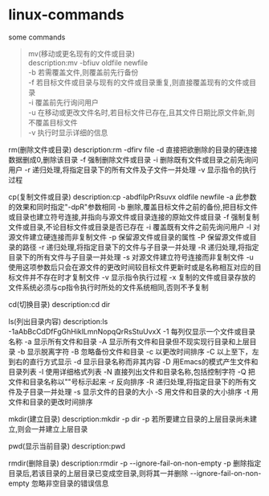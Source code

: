 # linux-commands
some commands</br>
>mv(移动或更名现有的文件或目录)</br>
>    description:mv -bfiuv oldfile newfile</br>
>    -b 若需覆盖文件,则覆盖前先行备份</br>
>    -f 若目标文件或目录与现有的文件或目录重复,则直接覆盖现有的文件或目录</br>
>    -i 覆盖前先行询问用户</br>
>    -u 在移动或更改文件名时,若目标文件已存在,且其文件日期比原文件新,则不覆盖目标文件</br>
>    -v 执行时显示详细的信息</br>

rm(删除文件或目录)
    description:rm -dfirv file
    -d 直接把欲删除的目录的硬连接数据删成0,删除该目录
    -f 强制删除文件或目录
    -i 删除既有文件或目录之前先询问用户
    -r 递归处理,将指定目录下的所有文件及子文件一并处理
    -v 显示指令的执行过程

cp(复制文件或目录)
    description:cp -abdfilpPrRsuvx oldfile newfile
    -a 此参数的效果和同时指定"-dpR"参数相同
    -b 删除,覆盖目标文件之前的备份,把目标文件或目录也建立符号连接,并指向与源文件或目录连接的原始文件或目录
    -f 强制复制文件或目录,不论目标文件或目录是否已存在
    -i 覆盖既有文件之前先询问用户
    -l 对源文件建立硬连接而非复制文件
    -p 保留源文件或目录的属性
    -P 保留源文件或目录的路径
    -r 递归处理,将指定目录下的文件与子目录一并处理
    -R 递归处理,将指定目录下的所有文件与子目录一并处理
    -s 对源文件建立符号连接而非复制文件
    -u 使用这项参数后只会在源文件的更改时间较目标文件更新时或是名称相互对应的目标文件并不存在时才复制文件
    -v 显示指令执行过程
    -x 复制的文件或目录存放的文件系统必须与cp指令执行时所处的文件系统相同,否则不予复制

cd(切换目录)
    description:cd dir

ls(列出目录内容)
    description:ls -1aAbBcCdDfFgGhHiklLmnNopqQrRsStuUvxX
    -1 每列仅显示一个文件或目录名称
    -a 显示所有文件和目录
    -A 显示所有文件和目录但不现实现行目录和上层目录
    -b 显示脱离字符
    -B 忽略备份文件和目录
    -c 以更改时间排序
    -C 以上至下，左到右的直行方式显示
    -d 显示目录名称而非其内容
    -D 用Emacs的模式产生文件和目录列表
    -l 使用详细格式列表
    -N 直接列出文件和目录名称,包括控制字符
    -Q 把文件和目录名称以""号标示起来
    -r 反向排序
    -R 递归处理,将指定目录下的所有文件及子目录一并处理
    -s 显示文件的目录的大小
    -S 用文件和目录的大小排序
    -t 用文件和目录的更改时间排序

mkdir(建立目录)
    description:mkdir -p dir
    -p 若所要建立目录的上层目录尚未建立,则会一并建立上层目录

pwd(显示当前目录)
    description:pwd

rmdir(删除目录)
    description:rmdir -p --ignore-fail-on-non-empty 
    -p 删除指定目录后,若该目录的上层目录已变成空目录,则将其一并删除
    --ignore-fail-on-non-empty 忽略非空目录的错误信息


